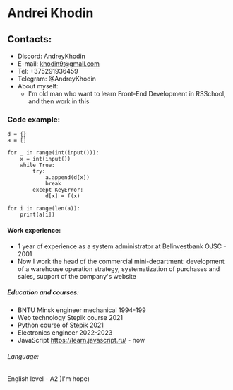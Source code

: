 # Andrei Khodin

## Contacts:
* Discord: AndreyKhodin
* E-mail: khodin9@gmail.com
* Tel: +375291936459
* Telegram: @AndreyKhodin
* About myself:
  + I'm old man who want to learn Front-End Development in RSSchool, and then work in this 

### Code example:
```
d = {}
a = []
 
for _ in range(int(input())):
    x = int(input())
    while True:
        try:
            a.append(d[x])
            break
        except KeyError:
            d[x] = f(x)

for i in range(len(a)):
    print(a[i])
```
#### Work experience:
* 1 year of experience as a system administrator at Belinvestbank OJSC - 2001
* Now I work the head of the commercial mini-department: development of a warehouse operation strategy, systematization of purchases and sales, support of the company's website

#####  Education and courses:
* BNTU Minsk engineer mechanical 1994-199
* Web technology Stepik course 2021
* Python course of Stepik 2021
* Electronics engineer 2022-2023
* JavaScript https://learn.javascript.ru/ - now

###### Language:
English level - A2 )I'm hope)
